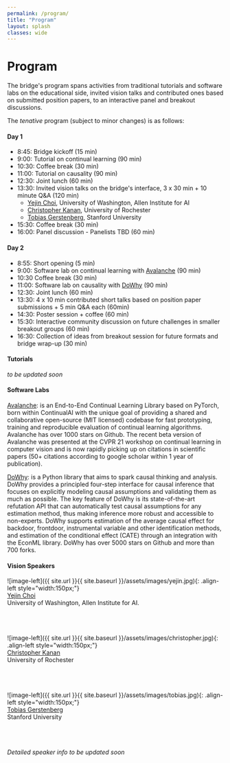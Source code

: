 ```yaml
---
permalink: /program/
title: "Program"
layout: splash
classes: wide
---
```

 <style type="text/css">
    .image-left {
      display: block;
      margin-left: auto;
      margin-right: auto;
      float: right;
    }
 </style>

# Program

The bridge's program spans activities from traditional tutorials and software labs on the educational side, invited vision talks and contributed ones based on submitted position papers, to an interactive panel and breakout discussions.

The *tenative* program (subject to minor changes) is as follows: 

#### Day 1

* 8:45: Bridge kickoff (15 min)
* 9:00: Tutorial on continual learning (90 min)
* 10:30: Coffee break (30 min) 
* 11:00: Tutorial on causality (90 min)
* 12:30: Joint lunch (60 min) 
* 13:30: Invited vision talks on the bridge's interface, 3 x 30 min + 10 minute Q\&A (120 min)
	* [Yejin Choi](https://homes.cs.washington.edu/~yejin/), University of Washington, Allen Institute for AI 
	* [Christopher Kanan](https://chriskanan.com), University of Rochester
	* [Tobias Gerstenberg](https://cicl.stanford.edu/member/tobias_gerstenberg/), Stanford University 
* 15:30: Coffee break (30 min)
* 16:00: Panel discussion - Panelists TBD (60 min)

#### Day 2
* 8:55: Short opening (5 min)
* 9:00: Software lab on continual learning with [Avalanche](https://avalanche.continualai.org) (90 min)
* 10:30 Coffee break (30 min)
* 11:00: Software lab on causality with [DoWhy](https://py-why.github.io/dowhy) (90 min)
* 12:30: Joint lunch (60 min)
* 13:30: 4 x 10 min contributed short talks based on position paper submissions + 5 min Q\&A each (60min)
* 14:30: Poster session + coffee (60 min)
* 15:30: Interactive community discussion on future challenges in smaller breakout groups (60 min) 
* 16:30: Collection of ideas from breakout session for future formats and bridge wrap-up (30 min) 

#### Tutorials 
*to be updated soon* 

#### Software Labs 
[Avalanche](https://avalanche.continualai.org): is an End-to-End Continual Learning Library based on PyTorch, born within ContinualAI with the unique goal of providing a shared and collaborative open-source (MIT licensed) codebase for fast prototyping, training and reproducible evaluation of continual learning algorithms. Avalanche has over 1000 stars on Github.  The recent beta version of Avalanche was presented at the CVPR 21 workshop on continual learning in computer vision and is now rapidly picking up on citations in scientific papers (50+ citations according to google scholar within 1 year of publication).

[DoWhy](https://py-why.github.io/dowhy): is a Python library that aims to spark causal thinking and analysis. DoWhy provides a principled four-step interface for causal inference that focuses on explicitly modeling causal assumptions and validating them as much as possible. The key feature of DoWhy is its state-of-the-art refutation API that can automatically test causal assumptions for any estimation method, thus making inference more robust and accessible to non-experts. DoWhy supports estimation of the average causal effect for backdoor, frontdoor, instrumental variable and other identification methods, and estimation of the conditional effect (CATE) through an integration with the EconML library. DoWhy has over 5000 stars on Github and more than 700 forks. 

#### Vision Speakers 

![image-left]({{ site.url }}{{ site.baseurl }}/assets/images/yejin.jpg){: .align-left style="width:150px;"} <br />
[Yejin Choi](https://homes.cs.washington.edu/~yejin/) <br />
University of Washington, Allen Institute for AI. <br />
<br />
<br />
<br />

 
![image-left]({{ site.url }}{{ site.baseurl }}/assets/images/christopher.jpg){: .align-left style="width:150px;"} <br />
[Christopher Kanan](https://chriskanan.com) <br />
University of Rochester <br />
<br />
<br />
<br />



![image-left]({{ site.url }}{{ site.baseurl }}/assets/images/tobias.jpg){: .align-left style="width:150px;"} <br />
[Tobias Gerstenberg](https://cicl.stanford.edu/member/tobias_gerstenberg/) <br />
Stanford University <br />
<br />
<br />
<br />


*Detailed speaker info to be updated soon* 